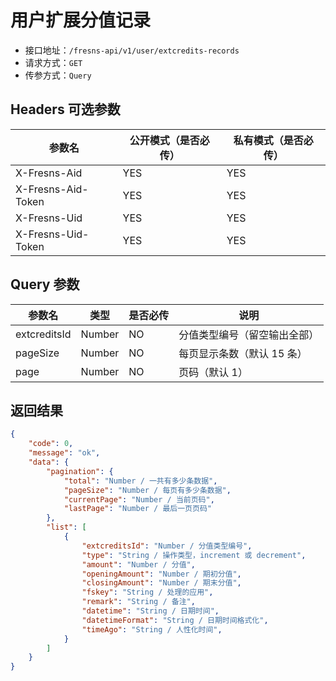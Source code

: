 # 用户扩展分值记录

- 接口地址：`/fresns-api/v1/user/extcredits-records`
- 请求方式：`GET`
- 传参方式：`Query`

## Headers 可选参数

| 参数名 | 公开模式（是否必传） | 私有模式（是否必传） |
| --- | --- | --- |
| X-Fresns-Aid | YES | YES |
| X-Fresns-Aid-Token | YES | YES |
| X-Fresns-Uid | YES | YES |
| X-Fresns-Uid-Token | YES | YES |

## Query 参数

| 参数名 | 类型 | 是否必传 | 说明 |
| --- | --- | --- | --- |
| extcreditsId | Number | NO | 分值类型编号（留空输出全部） |
| pageSize | Number | NO | 每页显示条数（默认 15 条） |
| page | Number | NO | 页码（默认 1） |

## 返回结果

```json
{
    "code": 0,
    "message": "ok",
    "data": {
        "pagination": {
            "total": "Number / 一共有多少条数据",
            "pageSize": "Number / 每页有多少条数据",
            "currentPage": "Number / 当前页码",
            "lastPage": "Number / 最后一页页码"
        },
        "list": [
            {
                "extcreditsId": "Number / 分值类型编号",
                "type": "String / 操作类型，increment 或 decrement",
                "amount": "Number / 分值",
                "openingAmount": "Number / 期初分值",
                "closingAmount": "Number / 期末分值",
                "fskey": "String / 处理的应用",
                "remark": "String / 备注",
                "datetime": "String / 日期时间",
                "datetimeFormat": "String / 日期时间格式化",
                "timeAgo": "String / 人性化时间",
            }
        ]
    }
}
```
